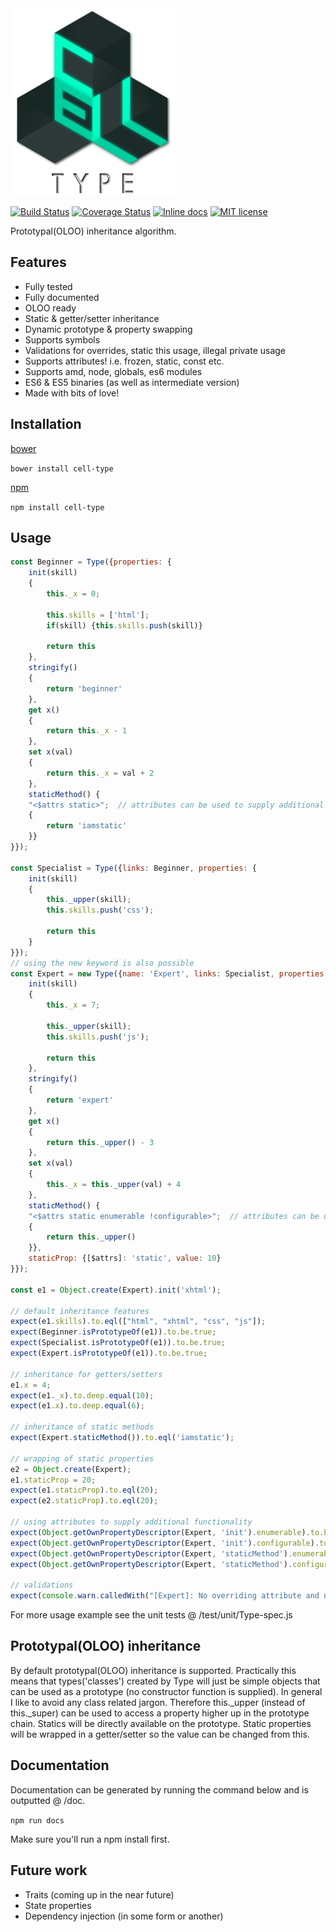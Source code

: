 <img src="https://github.com/unnoon/cell-type/raw/master/rsc/img/cell-type.png">

[![Build Status](https://travis-ci.org/unnoon/cell-type.svg?branch=dev)](http://inch-ci.org/github/unnoon/cell-type)
[![Coverage Status](https://coveralls.io/repos/github/unnoon/cell-type/badge.svg?branch=dev)](https://coveralls.io/github/unnoon/cell-type?branch=dev)
[![Inline docs](http://inch-ci.org/github/unnoon/cell-type.svg?branch=dev)](http://inch-ci.org/github/unnoon/cell-type)
[![MIT license](http://img.shields.io/badge/license-MIT-brightgreen.svg)](http://opensource.org/licenses/MIT)

Prototypal(OLOO) inheritance algorithm.

## Features

- Fully tested
- Fully documented
- OLOO ready
- Static & getter/setter inheritance
- Dynamic prototype & property swapping
- Supports symbols
- Validations for overrides, static this usage, illegal private usage
- Supports attributes! i.e. frozen, static, const etc.
- Supports amd, node, globals, es6 modules
- ES6 & ES5 binaries (as well as intermediate version)
- Made with bits of love!

## Installation

[bower](http://bower.io)

`bower install cell-type`

[npm](https://www.npmjs.com)

`npm install cell-type`

## Usage

```js
const Beginner = Type({properties: {
    init(skill)
    {
        this._x = 0;

        this.skills = ['html'];
        if(skill) {this.skills.push(skill)}

        return this
    },
    stringify()
    {
        return 'beginner'
    },
    get x()
    {
        return this._x - 1
    },
    set x(val)
    {
        return this._x = val + 2
    },
    staticMethod() {
    "<$attrs static>";  // attributes can be used to supply additional functionality
    {
        return 'iamstatic'
    }}
}});

const Specialist = Type({links: Beginner, properties: {
    init(skill)
    {
        this._upper(skill);
        this.skills.push('css');

        return this
    }
}});
// using the new keyword is also possible
const Expert = new Type({name: 'Expert', links: Specialist, properties: { // an additional name can be supplied for debugging purposes
    init(skill)
    {
        this._x = 7;

        this._upper(skill);
        this.skills.push('js');

        return this
    },
    stringify()
    {
        return 'expert'
    },
    get x()
    {
        return this._upper() - 3
    },
    set x(val)
    {
        this._x = this._upper(val) + 4
    },
    staticMethod() {
    "<$attrs static enumerable !configurable>";  // attributes can be used to supply additional functionality
    {
        return this._upper()
    }},
    staticProp: {[$attrs]: 'static', value: 10}
}});

const e1 = Object.create(Expert).init('xhtml');

// default inheritance features
expect(e1.skills).to.eql(["html", "xhtml", "css", "js"]);
expect(Beginner.isPrototypeOf(e1)).to.be.true;
expect(Specialist.isPrototypeOf(e1)).to.be.true;
expect(Expert.isPrototypeOf(e1)).to.be.true;

// inheritance for getters/setters
e1.x = 4;
expect(e1._x).to.deep.equal(10);
expect(e1.x).to.deep.equal(6);

// inheritance of static methods
expect(Expert.staticMethod()).to.eql('iamstatic');

// wrapping of static properties
e2 = Object.create(Expert);
e1.staticProp = 20;
expect(e1.staticProp).to.eql(20);
expect(e2.staticProp).to.eql(20);

// using attributes to supply additional functionality
expect(Object.getOwnPropertyDescriptor(Expert, 'init').enumerable).to.be.false; // by default enumerable is set to false
expect(Object.getOwnPropertyDescriptor(Expert, 'init').configurable).to.be.true; // by default configurable is set to true
expect(Object.getOwnPropertyDescriptor(Expert, 'staticMethod').enumerable).to.be.true; // using attributes this can be changed
expect(Object.getOwnPropertyDescriptor(Expert, 'staticMethod').configurable).to.be.false; // using attributes this can be changed

// validations
expect(console.warn.calledWith("[Expert]: No overriding attribute and not calling upper in overriding (value) property 'stringify'.")).to.be.true;
```

For more usage example see the unit tests @ /test/unit/Type-spec.js

## Prototypal(OLOO) inheritance

By default prototypal(OLOO) inheritance is supported. Practically this means that types('classes') created by Type will just be simple objects that can be used as a prototype (no constructor function is supplied). In general I like to avoid any class related jargon. Therefore this._upper (instead of this._super) can be used to access a property higher up in the prototype chain. Statics will be directly available on the prototype. Static properties will be wrapped in a getter/setter so the value can be changed from this. 

## Documentation

Documentation can be generated by running the command below and is outputted @ /doc.

`npm run docs`

Make sure you'll run a npm install first.

## Future work

- Traits (coming up in the near future)
- State properties
- Dependency injection (in some form or another)


